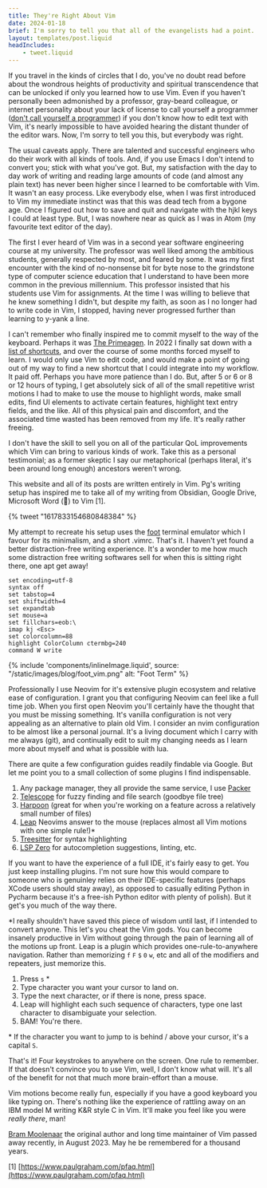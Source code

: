 ```yaml
---
title: They're Right About Vim
date: 2024-01-18
brief: I'm sorry to tell you that all of the evangelists had a point.
layout: templates/post.liquid
headIncludes:
    - tweet.liquid
---
```


If you travel in the kinds of circles that I do, you've no doubt read before
about the wondrous heights of productivity and spiritual transcendence that can
be unlocked if only you learned how to use Vim. Even if you haven't personally
been admonished by a professor, gray-beard colleague, or internet personality
about your lack of license to call yourself a programmer ([don't call yourself a
programmer](https://www.kalzumeus.com/2011/10/28/dont-call-yourself-a-programmer/))
if you don't know how to edit text with Vim, it's nearly impossible to have
avoided hearing the distant thunder of the editor wars. Now, I'm sorry to tell
you this, but everybody was right.

The usual caveats apply. There are talented and successful engineers who do their
work with all kinds of tools. And, if you use Emacs I don't intend to convert
you; stick with what you've got. But, my satisfaction with the day to day work
of writing and reading large amounts of code (and almost any plain text) has
never been higher since I learned to be comfortable with Vim. It wasn't an easy
process. Like everybody else, when I was first introduced to Vim my immediate
instinct was that this was dead tech from a bygone age. Once I figured out how
to save and quit and navigate with the hjkl keys I could at least type. But, I
was nowhere near as quick as I was in Atom (my favourite text editor of the day).

The first I ever heard of Vim was in a second year software engineering course at
my university. The professor was well liked among the ambitious students,
generally respected by most, and feared by some. It was my first encounter with
the kind of no-nonsense bit for byte nose to the grindstone type of computer
science education that I understand to have been more common in the previous
millennium. This professor insisted that his students use Vim for assignments.
At the time I was willing to believe that he knew something I didn't, but
despite my faith, as soon as I no longer had to write code in Vim, I stopped,
having never progressed further than learning to y-yank a line.

I can't remember who finally inspired me to commit myself to the way of the
keyboard. Perhaps it was [The Primeagen](https://www.youtube.com/c/theprimeagen).
In 2022 I finally sat down with a [list of shortcuts](https://vim.rtorr.com/),
and over the course of some months forced myself to learn. I would only use Vim
to edit code, and would make a point of going out of my way to find a new shortcut
that I could integrate into my workflow. It paid off. Perhaps you have more
patience than I do. But, after 5 or 6 or 8 or 12 hours of typing, I get
absolutely sick of all of the small repetitive wrist motions I had to make to
use the mouse to highlight words, make small edits, find UI elements to activate
certain features, highlight text entry fields, and the like. All of this physical
pain and discomfort, and the associated time wasted has been removed from my life.
It's really rather freeing.

I don't have the skill to sell you on all of the particular QoL improvements
which Vim can bring to various kinds of work. Take this as a personal
testimonial; as a former skeptic I say our metaphorical (perhaps literal, it's
been around long enough) ancestors weren't wrong.

This website and all of its posts are written entirely in Vim. Pg's writing
setup has inspired me to take all of my writing from Obsidian, Google Drive,
Microsoft Word (🤢) to Vim [1].

{% tweet "1617833154680848384" %}

My attempt to recreate his setup uses the [foot](https://codeberg.org/dnkl/foot) terminal emulator which I favour for its minimalism, and a short .vimrc. That's
it. I haven't yet found a better distraction-free writing experience. It's a
wonder to me how much some distraction free writing softwares sell for when this
is sitting right there, one apt get away!

```vim
set encoding=utf-8
syntax off
set tabstop=4
set shiftwidth=4
set expandtab
set mouse=a
set fillchars=eob:\ 
imap kj <Esc> 
set colorcolumn=88
highlight ColorColumn ctermbg=240
command W write
```

{% include 'components/inlineImage.liquid',
    source: "/static/images/blog/foot_vim.png"
    alt: "Foot Term"
%}

Professionally I use Neovim for it's extensive plugin ecosystem and relative
ease of configuration. I grant you that configuring Neovim can feel like a full
time job. When you first open Neovim you'll certainly have the thought that you
must be missing something. It's vanilla configuration is not very appealing as
an alternative to plain old Vim. I consider an nvim configuration to be almost
like a personal journal. It's a living document which I carry with me always
(git), and continually edit to suit my changing needs as I learn more about
myself and what is possible with lua.

There are quite a few configuration guides readily findable via Google. But let
me point you to a small collection of some plugins I find indispensable.

1. Any package manager, they all provide the same service, I use [Packer](https://github.com/wbthomason/packer.nvim)
2. [Telescope](https://github.com/nvim-telescope/telescope.nvim) for fuzzy finding and file search (goodbye file tree)
3. [Harpoon](https://github.com/ThePrimeagen/harpoon) (great for when you're working on a feature across a relatively small number of files)
4. [Leap](https://github.com/ggandor/leap.nvim) Neovims answer to the mouse (replaces almost all Vim motions with one simple rule!)*
5. [Treesitter](https://github.com/nvim-treesitter/nvim-treesitter) for syntax highlighting
6. [LSP Zero](https://github.com/VonHeikemen/lsp-zero.nvim) for autocompletion suggestions, linting, etc.

If you want to have the experience of a full IDE, it's fairly easy to get. You
just keep installing plugins. I'm not sure how this would compare to someone
who is genuinley relies on their IDE-specific features (perhaps XCode users
should stay away), as opposed to casually editing Python in Pycharm because
it's a free-ish Python editor with plenty of polish). But it get's you much of
the way there.

*I really shouldn't have saved this piece of wisdom until last, if I intended
to convert anyone. This let's you cheat the Vim gods. You can become insanely
productive in Vim without going through the pain of learning all of the motions
up front. Leap is a plugin which provides one-rule-to-anywhere navigation.
Rather than memorizing `f` `F` `$` `0` `w`, etc and all of the modifiers and
repeaters, just memorize this.

1. Press `s` *
2. Type character you want your cursor to land on.
3. Type the next character, or if there is none, press space.
4. Leap will highlight each such sequence of characters, type one last character to disambiguate your selection.
6. BAM! You're there.

\* If the character you want to jump to is behind / above your cursor, it's a
capital `S`. 

That's it! Four keystrokes to anywhere on the screen. One rule to remember. If
that doesn't convince you to use Vim, well, I don't know what will. It's all of
the benefit for not that much more brain-effort than a mouse.

Vim motions become really fun, especially if you have a good keyboard you like
typing on. There's nothing like the experience of rattling away on an IBM model
M writing K&R style C in Vim. It'll make you feel like you were *really there*,
man!

[Bram Moolenaar](https://en.wikipedia.org/wiki/Bram_Moolenaar) the original
author and long time maintainer of Vim passed away recently, in August 2023. May
he be remembered for a thousand years.

[1] [https://www.paulgraham.com/pfaq.html](https://www.paulgraham.com/pfaq.html)
